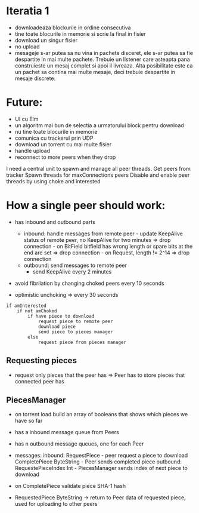 # Iteratia 1

- downloadeaza blockurile in ordine consecutiva
- tine toate blocurile in memorie si scrie la final in fisier
- download un singur fisier
- no upload
- mesageje s-ar putea sa nu vina in pachete disceret, ele s-ar putea sa fie
  despartite in mai multe pachete. Trebuie un listener care asteapta pana
  construieste un mesaj complet si apoi il livreaza. Alta posibilitate este
  ca un pachet sa contina mai multe mesaje, deci trebuie despartite in
  mesaje discrete.

# Future:

- UI cu Elm
- un algoritm mai bun de selectia a urmatorului block pentru download
- nu tine toate blocurile in memorie
- comunica cu trackerul prin UDP
- download un torrent cu mai multe fisier
- handle upload
- reconnect to more peers when they drop

I need a central unit to spawn and manage all peer threads.
Get peers from tracker
Spawn threads for maxConnections peers
Disable and enable peer threads by using choke and interested

# How a single peer should work:

- has inbound and outbound parts
     - inbound: handle messages from remote peer
            - update KeepAlive status of remote peer, no KeepAlive for two minutes => drop connection
            - on BitField
                bitfield has wrong length or spare bits at the end are set => drop connection
            - on Request, length != 2^14 => drop connection 
     - outbound: send messages to remote peer
         - send KeepAlive every 2 minutes

- avoid fibrilation by changing choked peers every 10 seconds
- optimistic unchoking => every 30 seconds

```
if amInterested
    if not amChoked
        if have piece to download
            request piece to remote peer
            download piece
            send piece to pieces manager
        else
            request piece from pieces manager
```

## Requesting pieces

- request only pieces that the peer has => Peer has to store pieces that connected peer has

## PiecesManager

- on torrent load build an array of booleans that shows which pieces we have so far
- has a inbound message queue from Peers
- has n outbound message queues, one for each Peer
- messages:
    inbound: RequestPiece - peer request a piece to download 
             CompletePiece ByteString - Peer sends completed piece
    outbound: RequestePieceIndex Int - PiecesManager sends index of next piece to download
- on CompletePiece validate piece SHA-1 hash

- RequestedPiece ByteString -> return to Peer data of requested piece, used for uploading to other peers
